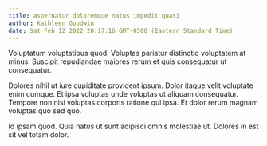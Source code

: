 ```yaml
---
title: aspernatur doloremque natus impedit quasi
author: Kathleen Goodwin
date: Sat Feb 12 2022 20:17:16 GMT-0500 (Eastern Standard Time)
---
```

Voluptatum voluptatibus quod. Voluptas pariatur distinctio voluptatem at minus. Suscipit repudiandae maiores rerum et quis consequatur ut consequatur.

 Dolores nihil ut iure cupiditate provident ipsum. Dolor itaque velit voluptate enim cumque. Et ipsa voluptas unde voluptas ut aliquam consequatur. Tempore non nisi voluptas corporis ratione qui ipsa. Et dolor rerum magnam voluptas quo sed quo.

 Id ipsam quod. Quia natus ut sunt adipisci omnis molestiae ut. Dolores in est sit vel totam dolor.